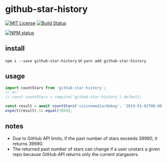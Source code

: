 # github-star-history

[![MIT License](https://img.shields.io/badge/license-mit-green.svg?style=flat-square)](https://opensource.org/licenses/MIT)
[![Build Status](https://travis-ci.org/oprogramador/github-star-history.svg?branch=master)](https://travis-ci.org/oprogramador/github-star-history
)

[![NPM status](https://nodei.co/npm/github-star-history.png?downloads=true&stars=true)](https://npmjs.org/package/github-star-history
)

## install
`npm i --save github-star-history` or `yarn add github-star-history`

## usage
```js
import countStars from 'github-star-history';
// or:
// const countStars = require('github-star-history').default;

const result = await countStars('visionmedia/debug', '2019-01-01T00:00:00Z');
expect(result).to.equal(7054);
```

## notes
- Due to GitHub API limits, if the past number of stars exceeds 39990, it returns 39990.
- The returned past number of stars can change if a user unstars a given repo because GitHub API returns only the current stargazers.
